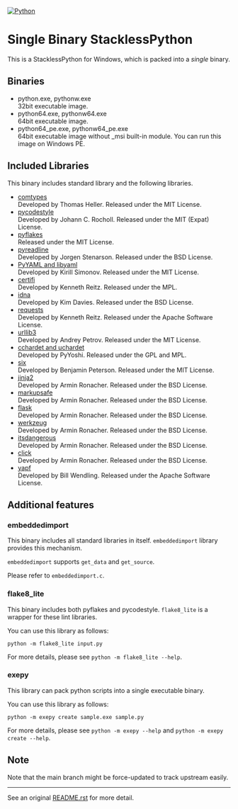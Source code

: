 [![Python](https://github.com/masamitsu-murase/single_binary_stackless_python/workflows/Python/badge.svg)](https://github.com/masamitsu-murase/single_binary_stackless_python/actions)

# Single Binary StacklessPython

This is a StacklessPython for Windows, which is packed into a *single* binary.

## Binaries

* python.exe, pythonw.exe  
  32bit executable image.
* python64.exe, pythonw64.exe  
  64bit executable image.
* python64\_pe.exe, pythonw64\_pe.exe  
  64bit executable image without \_msi built-in module. You can run this image on Windows PE.

## Included Libraries

This binary includes standard library and the following libraries.

* [comtypes](https://pypi.org/project/comtypes/)  
  Developed by Thomas Heller. Released under the MIT License.
* [pycodestyle](https://pypi.org/project/pycodestyle/)  
  Developed by Johann C. Rocholl. Released under the MIT (Expat) License.
* [pyflakes](https://pypi.org/project/pyflakes/)  
  Released under the MIT License.
* [pyreadline](https://pypi.org/project/pyreadline/)  
  Developed by Jorgen Stenarson. Released under the BSD License.
* [PyYAML and libyaml](https://pypi.org/project/PyYAML/)  
  Developed by Kirill Simonov. Released under the MIT License.
* [certifi](https://pypi.org/project/certifi/)  
  Developed by Kenneth Reitz. Released under the MPL.
* [idna](https://pypi.org/project/idna/)  
  Developed by Kim Davies. Released under the BSD License.
* [requests](https://pypi.org/project/requests/)  
  Developed by Kenneth Reitz. Released under the Apache Software License.
* [urllib3](https://pypi.org/project/urllib3/)  
  Developed by Andrey Petrov. Released under the MIT License.
* [cchardet and uchardet](https://pypi.org/project/cchardet/)  
  Developed by PyYoshi. Released under the GPL and MPL.
* [six](https://pypi.org/project/six/)  
  Developed by Benjamin Peterson. Released under the MIT License.
* [jinja2](https://pypi.org/project/Jinja2/)  
  Developed by Armin Ronacher. Released under the BSD License.
* [markupsafe](https://pypi.org/project/MarkupSafe/)  
  Developed by Armin Ronacher. Released under the BSD License.
* [flask](https://pypi.org/project/Flask/)  
  Developed by Armin Ronacher. Released under the BSD License.
* [werkzeug](https://pypi.org/project/Werkzeug/)  
  Developed by Armin Ronacher. Released under the BSD License.
* [itsdangerous](https://pypi.org/project/itsdangerous/)  
  Developed by Armin Ronacher. Released under the BSD License.
* [click](https://pypi.org/project/click/)  
  Developed by Armin Ronacher. Released under the BSD License.
* [yapf](https://pypi.org/project/yapf/)  
  Developed by Bill Wendling. Released under the Apache Software License.

## Additional features

### embeddedimport

This binary includes all standard libraries in itself. `embeddedimport` library provides this mechanism.

`embeddedimport` supports `get_data` and `get_source`.

Please refer to `embeddedimport.c`.

### flake8_lite

This binary includes both pyflakes and pycodestyle. `flake8_lite` is a wrapper for these lint libraries.

You can use this library as follows:

```
python -m flake8_lite input.py
```

For more details, please see `python -m flake8_lite --help`.

### exepy

This library can pack python scripts into a single executable binary.

You can use this library as follows:

```
python -m exepy create sample.exe sample.py
```

For more details, please see `python -m exepy --help` and `python -m exepy create --help`.

## Note

Note that the main branch might be force-updated to track upstream easily.

---

See an original [README.rst](https://github.com/masamitsu-murase/single_binary_stackless_python/blob/master3/README.rst) for more detail.
